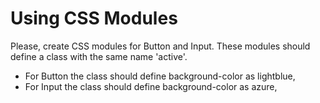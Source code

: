 # Using CSS Modules

Please, create CSS modules for Button and Input.
These modules should define a class with the same name 'active'.
 - For Button the class should define background-color as lightblue,
 - For Input the class should define background-color as azure,

